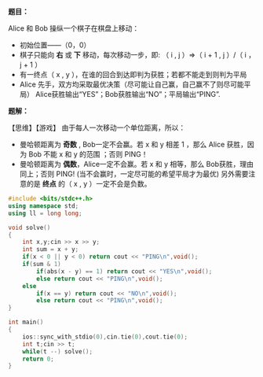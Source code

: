 
**题目：**

Alice 和 Bob 操纵一个棋子在棋盘上移动：
- 初始位置——（0，0）
- 棋子只能向 **右** 或 **下** 移动，每次移动一步，即: （ i , j ）=>（ i + 1 , j ）/（ i ，j + 1 ）
- 有一终点（ x , y ），在谁的回合到达即判为获胜；若都不能走到则判为平局
- Alice 先手，双方均采取最优决策（尽可能让自己赢，自己赢不了则尽可能平局）
Alice获胜输出“YES”；Bob获胜输出“NO”；平局输出“PING”.

**题解：**

【思维】【游戏】
由于每人一次移动一个单位距离，所以：
- 曼哈顿距离为 **奇数** , Bob一定不会赢。若 x 和 y 相差 1 ，那么 Alice 获胜，因为 Bob 不能 x 和 y 的范围  ；否则 PING！
- 曼哈顿距离为 **偶数**，Alice一定不会赢。若 x 和 y 相等，那么 Bob获胜，理由同上；否则 PING!
(当不会赢时，一定尽可能的希望平局才为最优)
另外需要注意的是 **终点** 的（ x , y ）一定不会是负数。

```c++
#include <bits/stdc++.h>
using namespace std;
using ll = long long;

void solve()
{
    int x,y;cin >> x >> y;
    int sum = x + y;
    if(x < 0 || y < 0) return cout << "PING\n",void();
    if(sum & 1)
        if(abs(x - y) == 1) return cout << "YES\n",void();
        else return cout << "PING\n",void();
    else
        if(x == y) return cout << "NO\n",void();
        else return cout << "PING\n",void();
}

int main()
{
    ios::sync_with_stdio(0),cin.tie(0),cout.tie(0);
    int t;cin >> t;
    while(t --) solve();
    return 0;
}
```
